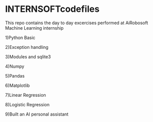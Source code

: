 # INTERNSOFTcodefiles

This repo contains the day to day excercises performed at AiRobosoft Machine Learning internship

1)Python Basic

2)Exception handling

3)Modules and sqlite3

4)Numpy

5)Pandas

6)Matplotlib

7)Linear Regression

8)Logistic Regression

9)Built an AI personal assistant
